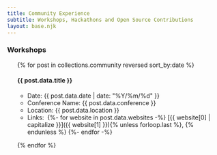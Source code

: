 ```yaml
---
title: Community Experience
subtitle: Workshops, Hackathons and Open Source Contributions
layout: base.njk
---
```


### Workshops

<ul>
{% for post in collections.community reversed sort_by:date %}

#### {{ post.data.title }}

- Date: <time>{{ post.data.date | date: "%Y/%m/%d" }}</time>
- Conference Name: {{ post.data.conference }}
- Location: {{ post.data.location }}
- Links:&nbsp;
  {%- for website in post.data.websites -%}
    [{{ website[0] | capitalize }}]({{ website[1] }}){% unless forloop.last %}, {% endunless %}
  {%- endfor -%}

{% endfor %}
</ul>
